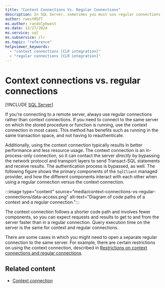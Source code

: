 ```yaml
---
title: "Context Connections Vs. Regular Connections"
description: In SQL Server, sometimes you must use regular connections for Transact-SQL statements, but context connections offer performance and resource usage advantages.
author: rwestMSFT
ms.author: randolphwest
ms.date: 12/27/2024
ms.service: sql
ms.subservice: clr
ms.topic: "reference"
helpviewer_keywords:
  - "context connections [CLR integration]"
  - "regular connections [CLR integration]"
---
```

# Context connections vs. regular connections

[!INCLUDE [SQL Server](../../../includes/applies-to-version/sqlserver.md)]

If you're connecting to a remote server, always use regular connections rather than context connections. If you need to connect to the same server on which the stored procedure or function is running, use the context connection in most cases. This method has benefits such as running in the same transaction space, and not having to reauthenticate.

Additionally, using the context connection typically results in better performance and less resource usage. The context connection is an in-process-only connection, so it can contact the server *directly* by bypassing the network protocol and transport layers to send Transact-SQL statements and receive results. The authentication process is bypassed, as well. The following figure shows the primary components of the `SqlClient` managed provider, and how the different components interact with each other when using a regular connection versus the context connection.

:::image type="content" source="media/context-connections-vs-regular-connections/data-access.png" alt-text="Diagram of code paths of a context and a regular connection.":::

The context connection follows a shorter code path and involves fewer components, so you can expect requests and results to get to and from the server faster than in a regular connection. Query execution time on the server is the same for context and regular connections.

There are some cases in which you might need to open a separate regular connection to the same server. For example, there are certain restrictions on using the context connection, described in [Restrictions on context connections and regular connections](context-connections-and-regular-connections-restrictions.md).

## Related content

- [Context connection](context-connection.md)
